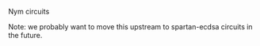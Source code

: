 Nym circuits

Note: we probably want to move this upstream to spartan-ecdsa circuits in the future.
